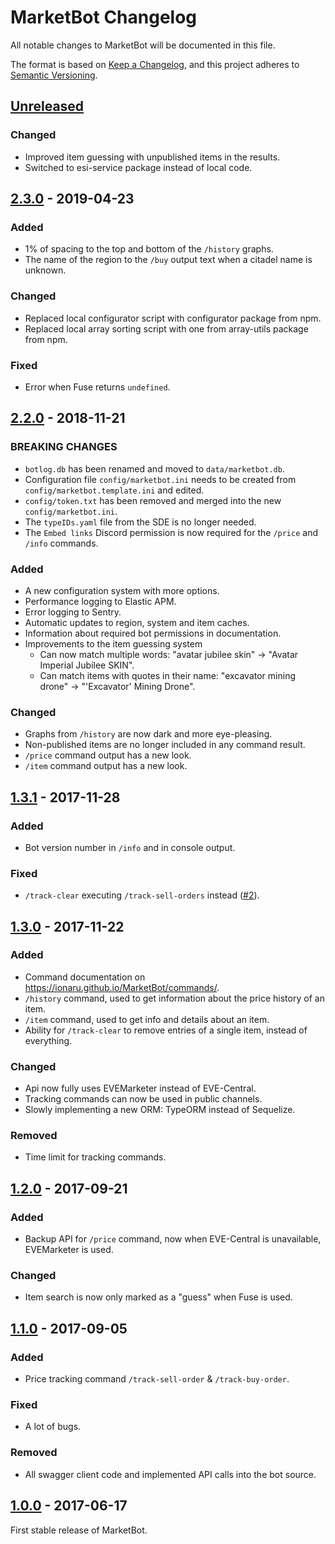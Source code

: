 # MarketBot Changelog
All notable changes to MarketBot will be documented in this file.

The format is based on [Keep a Changelog](https://keepachangelog.com/en/1.0.0/),
and this project adheres to [Semantic Versioning](https://semver.org/spec/v2.0.0.html).

## [Unreleased]
### Changed
- Improved item guessing with unpublished items in the results.
- Switched to esi-service package instead of local code.

## [2.3.0] - 2019-04-23
### Added
- 1% of spacing to the top and bottom of the `/history` graphs.
- The name of the region to the `/buy` output text when a citadel name is unknown.

### Changed
- Replaced local configurator script with configurator package from npm.
- Replaced local array sorting script with one from array-utils package from npm.

### Fixed
- Error when Fuse returns `undefined`.

## [2.2.0] - 2018-11-21
### BREAKING CHANGES
- `botlog.db` has been renamed and moved to `data/marketbot.db`.
- Configuration file `config/marketbot.ini` needs to be created from `config/marketbot.template.ini` and edited.
- `config/token.txt` has been removed and merged into the new `config/marketbot.ini`.
- The `typeIDs.yaml` file from the SDE is no longer needed.
- The `Embed links` Discord permission is now required for the `/price` and `/info` commands.

### Added
- A new configuration system with more options.
- Performance logging to Elastic APM.
- Error logging to Sentry.
- Automatic updates to region, system and item caches.
- Information about required bot permissions in documentation.
- Improvements to the item guessing system
    - Can now match multiple words: "avatar jubilee skin" -> "Avatar Imperial Jubilee SKIN".
    - Can match items with quotes in their name: "excavator mining drone" -> "'Excavator' Mining Drone".

### Changed
- Graphs from `/history` are now dark and more eye-pleasing.
- Non-published items are no longer included in any command result.
- `/price` command output has a new look.
- `/item` command output has a new look.

## [1.3.1] - 2017-11-28
### Added
- Bot version number in `/info` and in console output.

### Fixed
- `/track-clear` executing `/track-sell-orders` instead ([#2]).

## [1.3.0] - 2017-11-22
### Added
- Command documentation on <https://ionaru.github.io/MarketBot/commands/>.
- `/history` command, used to get information about the price history of an item.
- `/item` command, used to get info and details about an item.
- Ability for `/track-clear` to remove entries of a single item, instead of everything.

### Changed
- Api now fully uses EVEMarketer instead of EVE-Central.
- Tracking commands can now be used in public channels.
- Slowly implementing a new ORM: TypeORM instead of Sequelize.

### Removed
- Time limit for tracking commands.

## [1.2.0] - 2017-09-21
### Added
- Backup API for `/price` command, now when EVE-Central is unavailable, EVEMarketer is used.

### Changed
- Item search is now only marked as a "guess" when Fuse is used.

## [1.1.0] - 2017-09-05
### Added
- Price tracking command `/track-sell-order` & `/track-buy-order`.

### Fixed
- A lot of bugs.

### Removed
- All swagger client code and implemented API calls into the bot source.

## [1.0.0] - 2017-06-17
First stable release of MarketBot.

<!-- Linked issues -->
[#2]: https://github.com/Ionaru/MarketBot/issues/2

<!-- Linked versions -->
[Unreleased]: https://github.com/Ionaru/MarketBot/compare/2.3.0...HEAD
[2.3.0]: https://github.com/Ionaru/MarketBot/compare/2.2.0...2.3.0
[2.2.0]: https://github.com/Ionaru/MarketBot/compare/1.3.1...2.2.0
[1.3.1]: https://github.com/Ionaru/MarketBot/compare/1.3.0...1.3.1
[1.3.0]: https://github.com/Ionaru/MarketBot/compare/1.2.0...1.3.0
[1.2.0]: https://github.com/Ionaru/MarketBot/compare/1.1.0...1.2.0
[1.1.0]: https://github.com/Ionaru/MarketBot/compare/1.0.0...1.1.0
[1.0.0]: https://github.com/Ionaru/MarketBot/compare/4f86fdcc...1.0.0
